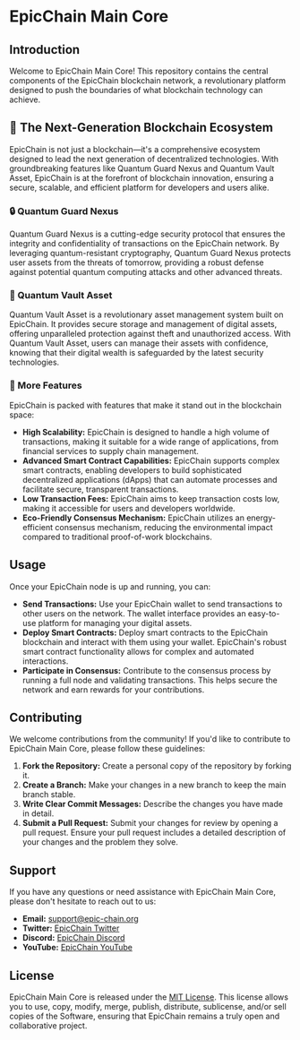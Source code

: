# EpicChain Main Core

## Introduction
Welcome to EpicChain Main Core! This repository contains the central components of the EpicChain blockchain network, a revolutionary platform designed to push the boundaries of what blockchain technology can achieve.

## 🚀 The Next-Generation Blockchain Ecosystem

EpicChain is not just a blockchain—it's a comprehensive ecosystem designed to lead the next generation of decentralized technologies. With groundbreaking features like Quantum Guard Nexus and Quantum Vault Asset, EpicChain is at the forefront of blockchain innovation, ensuring a secure, scalable, and efficient platform for developers and users alike.

### 🔒 Quantum Guard Nexus
Quantum Guard Nexus is a cutting-edge security protocol that ensures the integrity and confidentiality of transactions on the EpicChain network. By leveraging quantum-resistant cryptography, Quantum Guard Nexus protects user assets from the threats of tomorrow, providing a robust defense against potential quantum computing attacks and other advanced threats.

### 💼 Quantum Vault Asset
Quantum Vault Asset is a revolutionary asset management system built on EpicChain. It provides secure storage and management of digital assets, offering unparalleled protection against theft and unauthorized access. With Quantum Vault Asset, users can manage their assets with confidence, knowing that their digital wealth is safeguarded by the latest security technologies.

### 🌟 More Features
EpicChain is packed with features that make it stand out in the blockchain space:

- **High Scalability:** EpicChain is designed to handle a high volume of transactions, making it suitable for a wide range of applications, from financial services to supply chain management.
- **Advanced Smart Contract Capabilities:** EpicChain supports complex smart contracts, enabling developers to build sophisticated decentralized applications (dApps) that can automate processes and facilitate secure, transparent transactions.
- **Low Transaction Fees:** EpicChain aims to keep transaction costs low, making it accessible for users and developers worldwide.
- **Eco-Friendly Consensus Mechanism:** EpicChain utilizes an energy-efficient consensus mechanism, reducing the environmental impact compared to traditional proof-of-work blockchains.

## Usage
Once your EpicChain node is up and running, you can:

- **Send Transactions:** Use your EpicChain wallet to send transactions to other users on the network. The wallet interface provides an easy-to-use platform for managing your digital assets.
- **Deploy Smart Contracts:** Deploy smart contracts to the EpicChain blockchain and interact with them using your wallet. EpicChain's robust smart contract functionality allows for complex and automated interactions.
- **Participate in Consensus:** Contribute to the consensus process by running a full node and validating transactions. This helps secure the network and earn rewards for your contributions.

## Contributing
We welcome contributions from the community! If you'd like to contribute to EpicChain Main Core, please follow these guidelines:

1. **Fork the Repository:** Create a personal copy of the repository by forking it.
2. **Create a Branch:** Make your changes in a new branch to keep the main branch stable.
3. **Write Clear Commit Messages:** Describe the changes you have made in detail.
4. **Submit a Pull Request:** Submit your changes for review by opening a pull request. Ensure your pull request includes a detailed description of your changes and the problem they solve.

## Support
If you have any questions or need assistance with EpicChain Main Core, please don't hesitate to reach out to us:

- **Email:** [support@epic-chain.org](mailto:support@epic-chain.org)
- **Twitter:** [EpicChain Twitter](https://twitter.com/epicchainlabs)
- **Discord:** [EpicChain Discord](https://discord.com/invite/tzxDUxnYT8)
- **YouTube:** [EpicChain YouTube](https://youtube.com/invite/@epicchainlabs)

## License
EpicChain Main Core is released under the [MIT License](LICENSE). This license allows you to use, copy, modify, merge, publish, distribute, sublicense, and/or sell copies of the Software, ensuring that EpicChain remains a truly open and collaborative project.